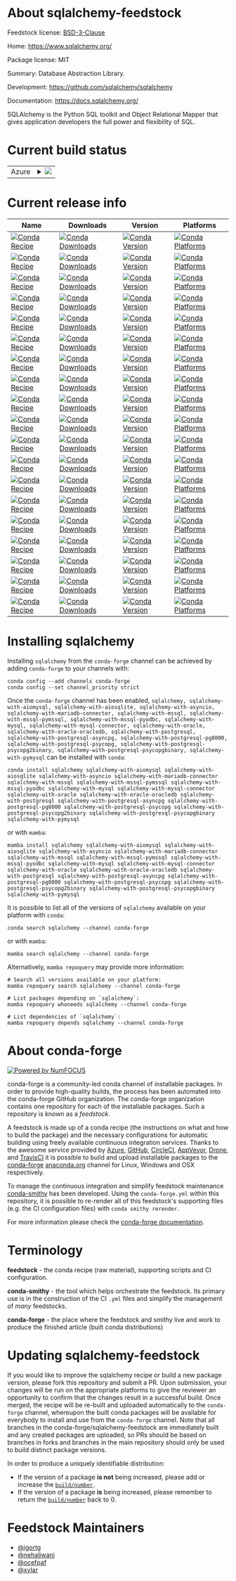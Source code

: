 About sqlalchemy-feedstock
==========================

Feedstock license: [BSD-3-Clause](https://github.com/conda-forge/sqlalchemy-feedstock/blob/main/LICENSE.txt)

Home: https://www.sqlalchemy.org/

Package license: MIT

Summary: Database Abstraction Library.

Development: https://github.com/sqlalchemy/sqlalchemy

Documentation: https://docs.sqlalchemy.org/

SQLAlchemy is the Python SQL toolkit and Object Relational Mapper that
gives application developers the full power and flexibility of SQL.


Current build status
====================


<table>
    
  <tr>
    <td>Azure</td>
    <td>
      <details>
        <summary>
          <a href="https://dev.azure.com/conda-forge/feedstock-builds/_build/latest?definitionId=1959&branchName=main">
            <img src="https://dev.azure.com/conda-forge/feedstock-builds/_apis/build/status/sqlalchemy-feedstock?branchName=main">
          </a>
        </summary>
        <table>
          <thead><tr><th>Variant</th><th>Status</th></tr></thead>
          <tbody><tr>
              <td>linux_64_python3.10.____cpython</td>
              <td>
                <a href="https://dev.azure.com/conda-forge/feedstock-builds/_build/latest?definitionId=1959&branchName=main">
                  <img src="https://dev.azure.com/conda-forge/feedstock-builds/_apis/build/status/sqlalchemy-feedstock?branchName=main&jobName=linux&configuration=linux%20linux_64_python3.10.____cpython" alt="variant">
                </a>
              </td>
            </tr><tr>
              <td>linux_64_python3.11.____cpython</td>
              <td>
                <a href="https://dev.azure.com/conda-forge/feedstock-builds/_build/latest?definitionId=1959&branchName=main">
                  <img src="https://dev.azure.com/conda-forge/feedstock-builds/_apis/build/status/sqlalchemy-feedstock?branchName=main&jobName=linux&configuration=linux%20linux_64_python3.11.____cpython" alt="variant">
                </a>
              </td>
            </tr><tr>
              <td>linux_64_python3.12.____cpython</td>
              <td>
                <a href="https://dev.azure.com/conda-forge/feedstock-builds/_build/latest?definitionId=1959&branchName=main">
                  <img src="https://dev.azure.com/conda-forge/feedstock-builds/_apis/build/status/sqlalchemy-feedstock?branchName=main&jobName=linux&configuration=linux%20linux_64_python3.12.____cpython" alt="variant">
                </a>
              </td>
            </tr><tr>
              <td>linux_64_python3.13.____cp313</td>
              <td>
                <a href="https://dev.azure.com/conda-forge/feedstock-builds/_build/latest?definitionId=1959&branchName=main">
                  <img src="https://dev.azure.com/conda-forge/feedstock-builds/_apis/build/status/sqlalchemy-feedstock?branchName=main&jobName=linux&configuration=linux%20linux_64_python3.13.____cp313" alt="variant">
                </a>
              </td>
            </tr><tr>
              <td>linux_64_python3.9.____cpython</td>
              <td>
                <a href="https://dev.azure.com/conda-forge/feedstock-builds/_build/latest?definitionId=1959&branchName=main">
                  <img src="https://dev.azure.com/conda-forge/feedstock-builds/_apis/build/status/sqlalchemy-feedstock?branchName=main&jobName=linux&configuration=linux%20linux_64_python3.9.____cpython" alt="variant">
                </a>
              </td>
            </tr><tr>
              <td>linux_aarch64_python3.10.____cpython</td>
              <td>
                <a href="https://dev.azure.com/conda-forge/feedstock-builds/_build/latest?definitionId=1959&branchName=main">
                  <img src="https://dev.azure.com/conda-forge/feedstock-builds/_apis/build/status/sqlalchemy-feedstock?branchName=main&jobName=linux&configuration=linux%20linux_aarch64_python3.10.____cpython" alt="variant">
                </a>
              </td>
            </tr><tr>
              <td>linux_aarch64_python3.11.____cpython</td>
              <td>
                <a href="https://dev.azure.com/conda-forge/feedstock-builds/_build/latest?definitionId=1959&branchName=main">
                  <img src="https://dev.azure.com/conda-forge/feedstock-builds/_apis/build/status/sqlalchemy-feedstock?branchName=main&jobName=linux&configuration=linux%20linux_aarch64_python3.11.____cpython" alt="variant">
                </a>
              </td>
            </tr><tr>
              <td>linux_aarch64_python3.12.____cpython</td>
              <td>
                <a href="https://dev.azure.com/conda-forge/feedstock-builds/_build/latest?definitionId=1959&branchName=main">
                  <img src="https://dev.azure.com/conda-forge/feedstock-builds/_apis/build/status/sqlalchemy-feedstock?branchName=main&jobName=linux&configuration=linux%20linux_aarch64_python3.12.____cpython" alt="variant">
                </a>
              </td>
            </tr><tr>
              <td>linux_aarch64_python3.13.____cp313</td>
              <td>
                <a href="https://dev.azure.com/conda-forge/feedstock-builds/_build/latest?definitionId=1959&branchName=main">
                  <img src="https://dev.azure.com/conda-forge/feedstock-builds/_apis/build/status/sqlalchemy-feedstock?branchName=main&jobName=linux&configuration=linux%20linux_aarch64_python3.13.____cp313" alt="variant">
                </a>
              </td>
            </tr><tr>
              <td>linux_aarch64_python3.9.____cpython</td>
              <td>
                <a href="https://dev.azure.com/conda-forge/feedstock-builds/_build/latest?definitionId=1959&branchName=main">
                  <img src="https://dev.azure.com/conda-forge/feedstock-builds/_apis/build/status/sqlalchemy-feedstock?branchName=main&jobName=linux&configuration=linux%20linux_aarch64_python3.9.____cpython" alt="variant">
                </a>
              </td>
            </tr><tr>
              <td>linux_ppc64le_python3.10.____cpython</td>
              <td>
                <a href="https://dev.azure.com/conda-forge/feedstock-builds/_build/latest?definitionId=1959&branchName=main">
                  <img src="https://dev.azure.com/conda-forge/feedstock-builds/_apis/build/status/sqlalchemy-feedstock?branchName=main&jobName=linux&configuration=linux%20linux_ppc64le_python3.10.____cpython" alt="variant">
                </a>
              </td>
            </tr><tr>
              <td>linux_ppc64le_python3.11.____cpython</td>
              <td>
                <a href="https://dev.azure.com/conda-forge/feedstock-builds/_build/latest?definitionId=1959&branchName=main">
                  <img src="https://dev.azure.com/conda-forge/feedstock-builds/_apis/build/status/sqlalchemy-feedstock?branchName=main&jobName=linux&configuration=linux%20linux_ppc64le_python3.11.____cpython" alt="variant">
                </a>
              </td>
            </tr><tr>
              <td>linux_ppc64le_python3.12.____cpython</td>
              <td>
                <a href="https://dev.azure.com/conda-forge/feedstock-builds/_build/latest?definitionId=1959&branchName=main">
                  <img src="https://dev.azure.com/conda-forge/feedstock-builds/_apis/build/status/sqlalchemy-feedstock?branchName=main&jobName=linux&configuration=linux%20linux_ppc64le_python3.12.____cpython" alt="variant">
                </a>
              </td>
            </tr><tr>
              <td>linux_ppc64le_python3.13.____cp313</td>
              <td>
                <a href="https://dev.azure.com/conda-forge/feedstock-builds/_build/latest?definitionId=1959&branchName=main">
                  <img src="https://dev.azure.com/conda-forge/feedstock-builds/_apis/build/status/sqlalchemy-feedstock?branchName=main&jobName=linux&configuration=linux%20linux_ppc64le_python3.13.____cp313" alt="variant">
                </a>
              </td>
            </tr><tr>
              <td>linux_ppc64le_python3.9.____cpython</td>
              <td>
                <a href="https://dev.azure.com/conda-forge/feedstock-builds/_build/latest?definitionId=1959&branchName=main">
                  <img src="https://dev.azure.com/conda-forge/feedstock-builds/_apis/build/status/sqlalchemy-feedstock?branchName=main&jobName=linux&configuration=linux%20linux_ppc64le_python3.9.____cpython" alt="variant">
                </a>
              </td>
            </tr><tr>
              <td>osx_64_python3.10.____cpython</td>
              <td>
                <a href="https://dev.azure.com/conda-forge/feedstock-builds/_build/latest?definitionId=1959&branchName=main">
                  <img src="https://dev.azure.com/conda-forge/feedstock-builds/_apis/build/status/sqlalchemy-feedstock?branchName=main&jobName=osx&configuration=osx%20osx_64_python3.10.____cpython" alt="variant">
                </a>
              </td>
            </tr><tr>
              <td>osx_64_python3.11.____cpython</td>
              <td>
                <a href="https://dev.azure.com/conda-forge/feedstock-builds/_build/latest?definitionId=1959&branchName=main">
                  <img src="https://dev.azure.com/conda-forge/feedstock-builds/_apis/build/status/sqlalchemy-feedstock?branchName=main&jobName=osx&configuration=osx%20osx_64_python3.11.____cpython" alt="variant">
                </a>
              </td>
            </tr><tr>
              <td>osx_64_python3.12.____cpython</td>
              <td>
                <a href="https://dev.azure.com/conda-forge/feedstock-builds/_build/latest?definitionId=1959&branchName=main">
                  <img src="https://dev.azure.com/conda-forge/feedstock-builds/_apis/build/status/sqlalchemy-feedstock?branchName=main&jobName=osx&configuration=osx%20osx_64_python3.12.____cpython" alt="variant">
                </a>
              </td>
            </tr><tr>
              <td>osx_64_python3.13.____cp313</td>
              <td>
                <a href="https://dev.azure.com/conda-forge/feedstock-builds/_build/latest?definitionId=1959&branchName=main">
                  <img src="https://dev.azure.com/conda-forge/feedstock-builds/_apis/build/status/sqlalchemy-feedstock?branchName=main&jobName=osx&configuration=osx%20osx_64_python3.13.____cp313" alt="variant">
                </a>
              </td>
            </tr><tr>
              <td>osx_64_python3.9.____cpython</td>
              <td>
                <a href="https://dev.azure.com/conda-forge/feedstock-builds/_build/latest?definitionId=1959&branchName=main">
                  <img src="https://dev.azure.com/conda-forge/feedstock-builds/_apis/build/status/sqlalchemy-feedstock?branchName=main&jobName=osx&configuration=osx%20osx_64_python3.9.____cpython" alt="variant">
                </a>
              </td>
            </tr><tr>
              <td>osx_arm64_python3.10.____cpython</td>
              <td>
                <a href="https://dev.azure.com/conda-forge/feedstock-builds/_build/latest?definitionId=1959&branchName=main">
                  <img src="https://dev.azure.com/conda-forge/feedstock-builds/_apis/build/status/sqlalchemy-feedstock?branchName=main&jobName=osx&configuration=osx%20osx_arm64_python3.10.____cpython" alt="variant">
                </a>
              </td>
            </tr><tr>
              <td>osx_arm64_python3.11.____cpython</td>
              <td>
                <a href="https://dev.azure.com/conda-forge/feedstock-builds/_build/latest?definitionId=1959&branchName=main">
                  <img src="https://dev.azure.com/conda-forge/feedstock-builds/_apis/build/status/sqlalchemy-feedstock?branchName=main&jobName=osx&configuration=osx%20osx_arm64_python3.11.____cpython" alt="variant">
                </a>
              </td>
            </tr><tr>
              <td>osx_arm64_python3.12.____cpython</td>
              <td>
                <a href="https://dev.azure.com/conda-forge/feedstock-builds/_build/latest?definitionId=1959&branchName=main">
                  <img src="https://dev.azure.com/conda-forge/feedstock-builds/_apis/build/status/sqlalchemy-feedstock?branchName=main&jobName=osx&configuration=osx%20osx_arm64_python3.12.____cpython" alt="variant">
                </a>
              </td>
            </tr><tr>
              <td>osx_arm64_python3.13.____cp313</td>
              <td>
                <a href="https://dev.azure.com/conda-forge/feedstock-builds/_build/latest?definitionId=1959&branchName=main">
                  <img src="https://dev.azure.com/conda-forge/feedstock-builds/_apis/build/status/sqlalchemy-feedstock?branchName=main&jobName=osx&configuration=osx%20osx_arm64_python3.13.____cp313" alt="variant">
                </a>
              </td>
            </tr><tr>
              <td>osx_arm64_python3.9.____cpython</td>
              <td>
                <a href="https://dev.azure.com/conda-forge/feedstock-builds/_build/latest?definitionId=1959&branchName=main">
                  <img src="https://dev.azure.com/conda-forge/feedstock-builds/_apis/build/status/sqlalchemy-feedstock?branchName=main&jobName=osx&configuration=osx%20osx_arm64_python3.9.____cpython" alt="variant">
                </a>
              </td>
            </tr><tr>
              <td>win_64_python3.10.____cpython</td>
              <td>
                <a href="https://dev.azure.com/conda-forge/feedstock-builds/_build/latest?definitionId=1959&branchName=main">
                  <img src="https://dev.azure.com/conda-forge/feedstock-builds/_apis/build/status/sqlalchemy-feedstock?branchName=main&jobName=win&configuration=win%20win_64_python3.10.____cpython" alt="variant">
                </a>
              </td>
            </tr><tr>
              <td>win_64_python3.11.____cpython</td>
              <td>
                <a href="https://dev.azure.com/conda-forge/feedstock-builds/_build/latest?definitionId=1959&branchName=main">
                  <img src="https://dev.azure.com/conda-forge/feedstock-builds/_apis/build/status/sqlalchemy-feedstock?branchName=main&jobName=win&configuration=win%20win_64_python3.11.____cpython" alt="variant">
                </a>
              </td>
            </tr><tr>
              <td>win_64_python3.12.____cpython</td>
              <td>
                <a href="https://dev.azure.com/conda-forge/feedstock-builds/_build/latest?definitionId=1959&branchName=main">
                  <img src="https://dev.azure.com/conda-forge/feedstock-builds/_apis/build/status/sqlalchemy-feedstock?branchName=main&jobName=win&configuration=win%20win_64_python3.12.____cpython" alt="variant">
                </a>
              </td>
            </tr><tr>
              <td>win_64_python3.13.____cp313</td>
              <td>
                <a href="https://dev.azure.com/conda-forge/feedstock-builds/_build/latest?definitionId=1959&branchName=main">
                  <img src="https://dev.azure.com/conda-forge/feedstock-builds/_apis/build/status/sqlalchemy-feedstock?branchName=main&jobName=win&configuration=win%20win_64_python3.13.____cp313" alt="variant">
                </a>
              </td>
            </tr><tr>
              <td>win_64_python3.9.____cpython</td>
              <td>
                <a href="https://dev.azure.com/conda-forge/feedstock-builds/_build/latest?definitionId=1959&branchName=main">
                  <img src="https://dev.azure.com/conda-forge/feedstock-builds/_apis/build/status/sqlalchemy-feedstock?branchName=main&jobName=win&configuration=win%20win_64_python3.9.____cpython" alt="variant">
                </a>
              </td>
            </tr>
          </tbody>
        </table>
      </details>
    </td>
  </tr>
</table>

Current release info
====================

| Name | Downloads | Version | Platforms |
| --- | --- | --- | --- |
| [![Conda Recipe](https://img.shields.io/badge/recipe-sqlalchemy-green.svg)](https://anaconda.org/conda-forge/sqlalchemy) | [![Conda Downloads](https://img.shields.io/conda/dn/conda-forge/sqlalchemy.svg)](https://anaconda.org/conda-forge/sqlalchemy) | [![Conda Version](https://img.shields.io/conda/vn/conda-forge/sqlalchemy.svg)](https://anaconda.org/conda-forge/sqlalchemy) | [![Conda Platforms](https://img.shields.io/conda/pn/conda-forge/sqlalchemy.svg)](https://anaconda.org/conda-forge/sqlalchemy) |
| [![Conda Recipe](https://img.shields.io/badge/recipe-sqlalchemy--with--aiomysql-green.svg)](https://anaconda.org/conda-forge/sqlalchemy-with-aiomysql) | [![Conda Downloads](https://img.shields.io/conda/dn/conda-forge/sqlalchemy-with-aiomysql.svg)](https://anaconda.org/conda-forge/sqlalchemy-with-aiomysql) | [![Conda Version](https://img.shields.io/conda/vn/conda-forge/sqlalchemy-with-aiomysql.svg)](https://anaconda.org/conda-forge/sqlalchemy-with-aiomysql) | [![Conda Platforms](https://img.shields.io/conda/pn/conda-forge/sqlalchemy-with-aiomysql.svg)](https://anaconda.org/conda-forge/sqlalchemy-with-aiomysql) |
| [![Conda Recipe](https://img.shields.io/badge/recipe-sqlalchemy--with--aiosqlite-green.svg)](https://anaconda.org/conda-forge/sqlalchemy-with-aiosqlite) | [![Conda Downloads](https://img.shields.io/conda/dn/conda-forge/sqlalchemy-with-aiosqlite.svg)](https://anaconda.org/conda-forge/sqlalchemy-with-aiosqlite) | [![Conda Version](https://img.shields.io/conda/vn/conda-forge/sqlalchemy-with-aiosqlite.svg)](https://anaconda.org/conda-forge/sqlalchemy-with-aiosqlite) | [![Conda Platforms](https://img.shields.io/conda/pn/conda-forge/sqlalchemy-with-aiosqlite.svg)](https://anaconda.org/conda-forge/sqlalchemy-with-aiosqlite) |
| [![Conda Recipe](https://img.shields.io/badge/recipe-sqlalchemy--with--asyncio-green.svg)](https://anaconda.org/conda-forge/sqlalchemy-with-asyncio) | [![Conda Downloads](https://img.shields.io/conda/dn/conda-forge/sqlalchemy-with-asyncio.svg)](https://anaconda.org/conda-forge/sqlalchemy-with-asyncio) | [![Conda Version](https://img.shields.io/conda/vn/conda-forge/sqlalchemy-with-asyncio.svg)](https://anaconda.org/conda-forge/sqlalchemy-with-asyncio) | [![Conda Platforms](https://img.shields.io/conda/pn/conda-forge/sqlalchemy-with-asyncio.svg)](https://anaconda.org/conda-forge/sqlalchemy-with-asyncio) |
| [![Conda Recipe](https://img.shields.io/badge/recipe-sqlalchemy--with--mariadb--connector-green.svg)](https://anaconda.org/conda-forge/sqlalchemy-with-mariadb-connector) | [![Conda Downloads](https://img.shields.io/conda/dn/conda-forge/sqlalchemy-with-mariadb-connector.svg)](https://anaconda.org/conda-forge/sqlalchemy-with-mariadb-connector) | [![Conda Version](https://img.shields.io/conda/vn/conda-forge/sqlalchemy-with-mariadb-connector.svg)](https://anaconda.org/conda-forge/sqlalchemy-with-mariadb-connector) | [![Conda Platforms](https://img.shields.io/conda/pn/conda-forge/sqlalchemy-with-mariadb-connector.svg)](https://anaconda.org/conda-forge/sqlalchemy-with-mariadb-connector) |
| [![Conda Recipe](https://img.shields.io/badge/recipe-sqlalchemy--with--mssql-green.svg)](https://anaconda.org/conda-forge/sqlalchemy-with-mssql) | [![Conda Downloads](https://img.shields.io/conda/dn/conda-forge/sqlalchemy-with-mssql.svg)](https://anaconda.org/conda-forge/sqlalchemy-with-mssql) | [![Conda Version](https://img.shields.io/conda/vn/conda-forge/sqlalchemy-with-mssql.svg)](https://anaconda.org/conda-forge/sqlalchemy-with-mssql) | [![Conda Platforms](https://img.shields.io/conda/pn/conda-forge/sqlalchemy-with-mssql.svg)](https://anaconda.org/conda-forge/sqlalchemy-with-mssql) |
| [![Conda Recipe](https://img.shields.io/badge/recipe-sqlalchemy--with--mssql--pymssql-green.svg)](https://anaconda.org/conda-forge/sqlalchemy-with-mssql-pymssql) | [![Conda Downloads](https://img.shields.io/conda/dn/conda-forge/sqlalchemy-with-mssql-pymssql.svg)](https://anaconda.org/conda-forge/sqlalchemy-with-mssql-pymssql) | [![Conda Version](https://img.shields.io/conda/vn/conda-forge/sqlalchemy-with-mssql-pymssql.svg)](https://anaconda.org/conda-forge/sqlalchemy-with-mssql-pymssql) | [![Conda Platforms](https://img.shields.io/conda/pn/conda-forge/sqlalchemy-with-mssql-pymssql.svg)](https://anaconda.org/conda-forge/sqlalchemy-with-mssql-pymssql) |
| [![Conda Recipe](https://img.shields.io/badge/recipe-sqlalchemy--with--mssql--pyodbc-green.svg)](https://anaconda.org/conda-forge/sqlalchemy-with-mssql-pyodbc) | [![Conda Downloads](https://img.shields.io/conda/dn/conda-forge/sqlalchemy-with-mssql-pyodbc.svg)](https://anaconda.org/conda-forge/sqlalchemy-with-mssql-pyodbc) | [![Conda Version](https://img.shields.io/conda/vn/conda-forge/sqlalchemy-with-mssql-pyodbc.svg)](https://anaconda.org/conda-forge/sqlalchemy-with-mssql-pyodbc) | [![Conda Platforms](https://img.shields.io/conda/pn/conda-forge/sqlalchemy-with-mssql-pyodbc.svg)](https://anaconda.org/conda-forge/sqlalchemy-with-mssql-pyodbc) |
| [![Conda Recipe](https://img.shields.io/badge/recipe-sqlalchemy--with--mysql-green.svg)](https://anaconda.org/conda-forge/sqlalchemy-with-mysql) | [![Conda Downloads](https://img.shields.io/conda/dn/conda-forge/sqlalchemy-with-mysql.svg)](https://anaconda.org/conda-forge/sqlalchemy-with-mysql) | [![Conda Version](https://img.shields.io/conda/vn/conda-forge/sqlalchemy-with-mysql.svg)](https://anaconda.org/conda-forge/sqlalchemy-with-mysql) | [![Conda Platforms](https://img.shields.io/conda/pn/conda-forge/sqlalchemy-with-mysql.svg)](https://anaconda.org/conda-forge/sqlalchemy-with-mysql) |
| [![Conda Recipe](https://img.shields.io/badge/recipe-sqlalchemy--with--mysql--connector-green.svg)](https://anaconda.org/conda-forge/sqlalchemy-with-mysql-connector) | [![Conda Downloads](https://img.shields.io/conda/dn/conda-forge/sqlalchemy-with-mysql-connector.svg)](https://anaconda.org/conda-forge/sqlalchemy-with-mysql-connector) | [![Conda Version](https://img.shields.io/conda/vn/conda-forge/sqlalchemy-with-mysql-connector.svg)](https://anaconda.org/conda-forge/sqlalchemy-with-mysql-connector) | [![Conda Platforms](https://img.shields.io/conda/pn/conda-forge/sqlalchemy-with-mysql-connector.svg)](https://anaconda.org/conda-forge/sqlalchemy-with-mysql-connector) |
| [![Conda Recipe](https://img.shields.io/badge/recipe-sqlalchemy--with--oracle-green.svg)](https://anaconda.org/conda-forge/sqlalchemy-with-oracle) | [![Conda Downloads](https://img.shields.io/conda/dn/conda-forge/sqlalchemy-with-oracle.svg)](https://anaconda.org/conda-forge/sqlalchemy-with-oracle) | [![Conda Version](https://img.shields.io/conda/vn/conda-forge/sqlalchemy-with-oracle.svg)](https://anaconda.org/conda-forge/sqlalchemy-with-oracle) | [![Conda Platforms](https://img.shields.io/conda/pn/conda-forge/sqlalchemy-with-oracle.svg)](https://anaconda.org/conda-forge/sqlalchemy-with-oracle) |
| [![Conda Recipe](https://img.shields.io/badge/recipe-sqlalchemy--with--oracle--oracledb-green.svg)](https://anaconda.org/conda-forge/sqlalchemy-with-oracle-oracledb) | [![Conda Downloads](https://img.shields.io/conda/dn/conda-forge/sqlalchemy-with-oracle-oracledb.svg)](https://anaconda.org/conda-forge/sqlalchemy-with-oracle-oracledb) | [![Conda Version](https://img.shields.io/conda/vn/conda-forge/sqlalchemy-with-oracle-oracledb.svg)](https://anaconda.org/conda-forge/sqlalchemy-with-oracle-oracledb) | [![Conda Platforms](https://img.shields.io/conda/pn/conda-forge/sqlalchemy-with-oracle-oracledb.svg)](https://anaconda.org/conda-forge/sqlalchemy-with-oracle-oracledb) |
| [![Conda Recipe](https://img.shields.io/badge/recipe-sqlalchemy--with--postgresql-green.svg)](https://anaconda.org/conda-forge/sqlalchemy-with-postgresql) | [![Conda Downloads](https://img.shields.io/conda/dn/conda-forge/sqlalchemy-with-postgresql.svg)](https://anaconda.org/conda-forge/sqlalchemy-with-postgresql) | [![Conda Version](https://img.shields.io/conda/vn/conda-forge/sqlalchemy-with-postgresql.svg)](https://anaconda.org/conda-forge/sqlalchemy-with-postgresql) | [![Conda Platforms](https://img.shields.io/conda/pn/conda-forge/sqlalchemy-with-postgresql.svg)](https://anaconda.org/conda-forge/sqlalchemy-with-postgresql) |
| [![Conda Recipe](https://img.shields.io/badge/recipe-sqlalchemy--with--postgresql--asyncpg-green.svg)](https://anaconda.org/conda-forge/sqlalchemy-with-postgresql-asyncpg) | [![Conda Downloads](https://img.shields.io/conda/dn/conda-forge/sqlalchemy-with-postgresql-asyncpg.svg)](https://anaconda.org/conda-forge/sqlalchemy-with-postgresql-asyncpg) | [![Conda Version](https://img.shields.io/conda/vn/conda-forge/sqlalchemy-with-postgresql-asyncpg.svg)](https://anaconda.org/conda-forge/sqlalchemy-with-postgresql-asyncpg) | [![Conda Platforms](https://img.shields.io/conda/pn/conda-forge/sqlalchemy-with-postgresql-asyncpg.svg)](https://anaconda.org/conda-forge/sqlalchemy-with-postgresql-asyncpg) |
| [![Conda Recipe](https://img.shields.io/badge/recipe-sqlalchemy--with--postgresql--pg8000-green.svg)](https://anaconda.org/conda-forge/sqlalchemy-with-postgresql-pg8000) | [![Conda Downloads](https://img.shields.io/conda/dn/conda-forge/sqlalchemy-with-postgresql-pg8000.svg)](https://anaconda.org/conda-forge/sqlalchemy-with-postgresql-pg8000) | [![Conda Version](https://img.shields.io/conda/vn/conda-forge/sqlalchemy-with-postgresql-pg8000.svg)](https://anaconda.org/conda-forge/sqlalchemy-with-postgresql-pg8000) | [![Conda Platforms](https://img.shields.io/conda/pn/conda-forge/sqlalchemy-with-postgresql-pg8000.svg)](https://anaconda.org/conda-forge/sqlalchemy-with-postgresql-pg8000) |
| [![Conda Recipe](https://img.shields.io/badge/recipe-sqlalchemy--with--postgresql--psycopg-green.svg)](https://anaconda.org/conda-forge/sqlalchemy-with-postgresql-psycopg) | [![Conda Downloads](https://img.shields.io/conda/dn/conda-forge/sqlalchemy-with-postgresql-psycopg.svg)](https://anaconda.org/conda-forge/sqlalchemy-with-postgresql-psycopg) | [![Conda Version](https://img.shields.io/conda/vn/conda-forge/sqlalchemy-with-postgresql-psycopg.svg)](https://anaconda.org/conda-forge/sqlalchemy-with-postgresql-psycopg) | [![Conda Platforms](https://img.shields.io/conda/pn/conda-forge/sqlalchemy-with-postgresql-psycopg.svg)](https://anaconda.org/conda-forge/sqlalchemy-with-postgresql-psycopg) |
| [![Conda Recipe](https://img.shields.io/badge/recipe-sqlalchemy--with--postgresql--psycopg2binary-green.svg)](https://anaconda.org/conda-forge/sqlalchemy-with-postgresql-psycopg2binary) | [![Conda Downloads](https://img.shields.io/conda/dn/conda-forge/sqlalchemy-with-postgresql-psycopg2binary.svg)](https://anaconda.org/conda-forge/sqlalchemy-with-postgresql-psycopg2binary) | [![Conda Version](https://img.shields.io/conda/vn/conda-forge/sqlalchemy-with-postgresql-psycopg2binary.svg)](https://anaconda.org/conda-forge/sqlalchemy-with-postgresql-psycopg2binary) | [![Conda Platforms](https://img.shields.io/conda/pn/conda-forge/sqlalchemy-with-postgresql-psycopg2binary.svg)](https://anaconda.org/conda-forge/sqlalchemy-with-postgresql-psycopg2binary) |
| [![Conda Recipe](https://img.shields.io/badge/recipe-sqlalchemy--with--postgresql--psycopgbinary-green.svg)](https://anaconda.org/conda-forge/sqlalchemy-with-postgresql-psycopgbinary) | [![Conda Downloads](https://img.shields.io/conda/dn/conda-forge/sqlalchemy-with-postgresql-psycopgbinary.svg)](https://anaconda.org/conda-forge/sqlalchemy-with-postgresql-psycopgbinary) | [![Conda Version](https://img.shields.io/conda/vn/conda-forge/sqlalchemy-with-postgresql-psycopgbinary.svg)](https://anaconda.org/conda-forge/sqlalchemy-with-postgresql-psycopgbinary) | [![Conda Platforms](https://img.shields.io/conda/pn/conda-forge/sqlalchemy-with-postgresql-psycopgbinary.svg)](https://anaconda.org/conda-forge/sqlalchemy-with-postgresql-psycopgbinary) |
| [![Conda Recipe](https://img.shields.io/badge/recipe-sqlalchemy--with--pymysql-green.svg)](https://anaconda.org/conda-forge/sqlalchemy-with-pymysql) | [![Conda Downloads](https://img.shields.io/conda/dn/conda-forge/sqlalchemy-with-pymysql.svg)](https://anaconda.org/conda-forge/sqlalchemy-with-pymysql) | [![Conda Version](https://img.shields.io/conda/vn/conda-forge/sqlalchemy-with-pymysql.svg)](https://anaconda.org/conda-forge/sqlalchemy-with-pymysql) | [![Conda Platforms](https://img.shields.io/conda/pn/conda-forge/sqlalchemy-with-pymysql.svg)](https://anaconda.org/conda-forge/sqlalchemy-with-pymysql) |

Installing sqlalchemy
=====================

Installing `sqlalchemy` from the `conda-forge` channel can be achieved by adding `conda-forge` to your channels with:

```
conda config --add channels conda-forge
conda config --set channel_priority strict
```

Once the `conda-forge` channel has been enabled, `sqlalchemy, sqlalchemy-with-aiomysql, sqlalchemy-with-aiosqlite, sqlalchemy-with-asyncio, sqlalchemy-with-mariadb-connector, sqlalchemy-with-mssql, sqlalchemy-with-mssql-pymssql, sqlalchemy-with-mssql-pyodbc, sqlalchemy-with-mysql, sqlalchemy-with-mysql-connector, sqlalchemy-with-oracle, sqlalchemy-with-oracle-oracledb, sqlalchemy-with-postgresql, sqlalchemy-with-postgresql-asyncpg, sqlalchemy-with-postgresql-pg8000, sqlalchemy-with-postgresql-psycopg, sqlalchemy-with-postgresql-psycopg2binary, sqlalchemy-with-postgresql-psycopgbinary, sqlalchemy-with-pymysql` can be installed with `conda`:

```
conda install sqlalchemy sqlalchemy-with-aiomysql sqlalchemy-with-aiosqlite sqlalchemy-with-asyncio sqlalchemy-with-mariadb-connector sqlalchemy-with-mssql sqlalchemy-with-mssql-pymssql sqlalchemy-with-mssql-pyodbc sqlalchemy-with-mysql sqlalchemy-with-mysql-connector sqlalchemy-with-oracle sqlalchemy-with-oracle-oracledb sqlalchemy-with-postgresql sqlalchemy-with-postgresql-asyncpg sqlalchemy-with-postgresql-pg8000 sqlalchemy-with-postgresql-psycopg sqlalchemy-with-postgresql-psycopg2binary sqlalchemy-with-postgresql-psycopgbinary sqlalchemy-with-pymysql
```

or with `mamba`:

```
mamba install sqlalchemy sqlalchemy-with-aiomysql sqlalchemy-with-aiosqlite sqlalchemy-with-asyncio sqlalchemy-with-mariadb-connector sqlalchemy-with-mssql sqlalchemy-with-mssql-pymssql sqlalchemy-with-mssql-pyodbc sqlalchemy-with-mysql sqlalchemy-with-mysql-connector sqlalchemy-with-oracle sqlalchemy-with-oracle-oracledb sqlalchemy-with-postgresql sqlalchemy-with-postgresql-asyncpg sqlalchemy-with-postgresql-pg8000 sqlalchemy-with-postgresql-psycopg sqlalchemy-with-postgresql-psycopg2binary sqlalchemy-with-postgresql-psycopgbinary sqlalchemy-with-pymysql
```

It is possible to list all of the versions of `sqlalchemy` available on your platform with `conda`:

```
conda search sqlalchemy --channel conda-forge
```

or with `mamba`:

```
mamba search sqlalchemy --channel conda-forge
```

Alternatively, `mamba repoquery` may provide more information:

```
# Search all versions available on your platform:
mamba repoquery search sqlalchemy --channel conda-forge

# List packages depending on `sqlalchemy`:
mamba repoquery whoneeds sqlalchemy --channel conda-forge

# List dependencies of `sqlalchemy`:
mamba repoquery depends sqlalchemy --channel conda-forge
```


About conda-forge
=================

[![Powered by
NumFOCUS](https://img.shields.io/badge/powered%20by-NumFOCUS-orange.svg?style=flat&colorA=E1523D&colorB=007D8A)](https://numfocus.org)

conda-forge is a community-led conda channel of installable packages.
In order to provide high-quality builds, the process has been automated into the
conda-forge GitHub organization. The conda-forge organization contains one repository
for each of the installable packages. Such a repository is known as a *feedstock*.

A feedstock is made up of a conda recipe (the instructions on what and how to build
the package) and the necessary configurations for automatic building using freely
available continuous integration services. Thanks to the awesome service provided by
[Azure](https://azure.microsoft.com/en-us/services/devops/), [GitHub](https://github.com/),
[CircleCI](https://circleci.com/), [AppVeyor](https://www.appveyor.com/),
[Drone](https://cloud.drone.io/welcome), and [TravisCI](https://travis-ci.com/)
it is possible to build and upload installable packages to the
[conda-forge](https://anaconda.org/conda-forge) [anaconda.org](https://anaconda.org/)
channel for Linux, Windows and OSX respectively.

To manage the continuous integration and simplify feedstock maintenance
[conda-smithy](https://github.com/conda-forge/conda-smithy) has been developed.
Using the ``conda-forge.yml`` within this repository, it is possible to re-render all of
this feedstock's supporting files (e.g. the CI configuration files) with ``conda smithy rerender``.

For more information please check the [conda-forge documentation](https://conda-forge.org/docs/).

Terminology
===========

**feedstock** - the conda recipe (raw material), supporting scripts and CI configuration.

**conda-smithy** - the tool which helps orchestrate the feedstock.
                   Its primary use is in the construction of the CI ``.yml`` files
                   and simplify the management of *many* feedstocks.

**conda-forge** - the place where the feedstock and smithy live and work to
                  produce the finished article (built conda distributions)


Updating sqlalchemy-feedstock
=============================

If you would like to improve the sqlalchemy recipe or build a new
package version, please fork this repository and submit a PR. Upon submission,
your changes will be run on the appropriate platforms to give the reviewer an
opportunity to confirm that the changes result in a successful build. Once
merged, the recipe will be re-built and uploaded automatically to the
`conda-forge` channel, whereupon the built conda packages will be available for
everybody to install and use from the `conda-forge` channel.
Note that all branches in the conda-forge/sqlalchemy-feedstock are
immediately built and any created packages are uploaded, so PRs should be based
on branches in forks and branches in the main repository should only be used to
build distinct package versions.

In order to produce a uniquely identifiable distribution:
 * If the version of a package **is not** being increased, please add or increase
   the [``build/number``](https://docs.conda.io/projects/conda-build/en/latest/resources/define-metadata.html#build-number-and-string).
 * If the version of a package **is** being increased, please remember to return
   the [``build/number``](https://docs.conda.io/projects/conda-build/en/latest/resources/define-metadata.html#build-number-and-string)
   back to 0.

Feedstock Maintainers
=====================

* [@igortg](https://github.com/igortg/)
* [@nehaljwani](https://github.com/nehaljwani/)
* [@ocefpaf](https://github.com/ocefpaf/)
* [@xylar](https://github.com/xylar/)

